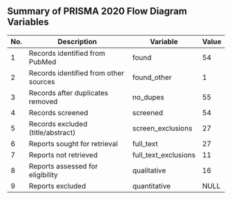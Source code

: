 ## Summary of PRISMA 2020 Flow Diagram Variables

| No. | Description | Variable | Value |
|-----|-------------|----------|------|
| 1 | Records identified from PubMed | found | 54 |
| 2 | Records identified from other sources | found_other | 1 |
| 3 | Records after duplicates removed | no_dupes | 55 |
| 4 | Records screened | screened | 54 |
| 5 | Records excluded (title/abstract) | screen_exclusions | 27 |
| 6 | Reports sought for retrieval | full_text | 27 |
| 7 | Reports not retrieved | full_text_exclusions | 11 |
| 8 | Reports assessed for eligibility | qualitative | 16 |
| 9 | Reports excluded | quantitative | NULL |
